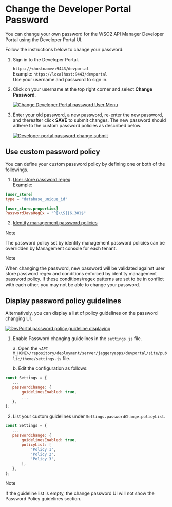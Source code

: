 
# Change the Developer Portal Password  
  
  You can change your own password for the WSO2 API Manager Developer Portal using the Developer Portal UI.    
  
Follow the instructions below to change your password:   
  
1. Sign in to the Developer Portal.      
  
     `https://<hostname>:9443/devportal`   
  Example: `https://localhost:9443/devportal`   
  Use your username and password to sign in.      
  
2. Click  on your username at the top right corner and select  **Change Password**.    
  
     [![Change Developer Portal password User Menu]({{base_path}}/assets/img/learn/change-devportal-password-user-menu-click.png)]({{base_path}}/assets/img/learn/change-devportal-password-user-menu-click.png)      
  
3. Enter your old password, a new password, re-enter the new password, and thereafter click **SAVE** to submit changes. The new password should adhere to the custom password policies as described below.
  
     [![Developer portal password change submit]({{base_path}}/assets/img/learn/change-devportal-password-submiting.png)]({{base_path}}/assets/img/learn/change-devportal-password-submiting.png)  
  
## Use custom password policy
You can define your custom password policy by defining one or both of the followings. 
    
1. [User store password regex](https://apim.docs.wso2.com/en/latest/administer/managing-users-and-roles/managing-user-stores/configure-primary-user-store/configuring-a-jdbc-user-store/#configuring-a-jdbc-user-store)  
Example:
```toml
[user_store]
type = "database_unique_id"

[user_store.properties]
PasswordJavaRegEx = "^[\\S]{6,30}$"
```
2. [Identity management  password policies](https://apim.docs.wso2.com/en/latest/install-and-setup/setup/security/identity-management-for-the-api-dev-portal/#password-policies)

<html>    
    <div class="admonition note">    
        <p class="admonition-title">Note</p>    
        <p>
            The password policy set by identity management password policies can be overridden by Management console for each tenant.
        </p>    
    </div>
</html>
<html>    
    <div class="admonition note">    
        <p class="admonition-title">Note</p>    
        <p>
            When changing the password, new password will be validated against user store password regex and conditions enforced by identity management password policy. If these conditions/regex patterns are set to be in conflict with each other, you may not be able to change your password.
        </p>    
    </div>
</html>

## Display password policy guidelines
  
Alternatively, you can display a list of policy guidelines on the password changing UI.  
  
[![DevPortal password policy guideline displaying]({{base_path}}/assets/img/learn/change-devportal-password-policy-guideline-display.png)]({{base_path}}/assets/img/learn/change-devportal-password-policy-guideline-display.png)  
  
1. Enable Password changing guidelines in the `settings.js` file.  

    a. Open the `<API-M_HOME>/repository/deployment/server/jaggeryapps/devportal/site/public/theme/settings.js` file.  
     
    b. Edit the configuration as follows:  
   
 ```javascript
 const Settings = { 
    ...
    passwordChange: { 
        guidelinesEnabled: true, 
        ... 
    },
 };
 ```
2. List your custom guidelines under `Settings.passwordChange.policyList`.  
 
  ```javascript
  const Settings = { 
     ...
     passwordChange: { 
         guidelinesEnabled: true, 
         policyList: [
             'Policy 1',
             'Policy 2',
             'Policy 3',
         ],
     },
  };
  ```
 
  <html>    
   <div class="admonition note">    
   <p class="admonition-title">Note</p>    
   <p>If the guideline list is empty, the change password UI will not show the Password Policy guidelines section.</p>    
   </div>    
   </html>